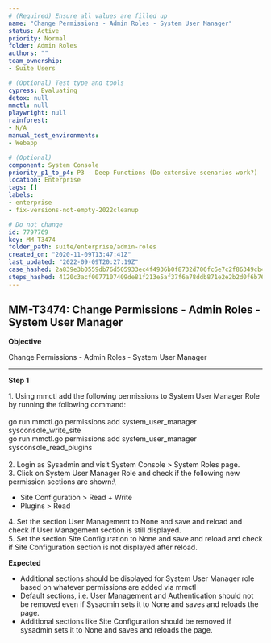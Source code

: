 ```yaml
---
# (Required) Ensure all values are filled up
name: "Change Permissions - Admin Roles - System User Manager"
status: Active
priority: Normal
folder: Admin Roles
authors: ""
team_ownership: 
- Suite Users

# (Optional) Test type and tools
cypress: Evaluating
detox: null
mmctl: null
playwright: null
rainforest: 
- N/A
manual_test_environments: 
- Webapp

# (Optional)
component: System Console
priority_p1_to_p4: P3 - Deep Functions (Do extensive scenarios work?)
location: Enterprise
tags: []
labels: 
- enterprise
- fix-versions-not-empty-2022cleanup

# Do not change
id: 7797769
key: MM-T3474
folder_path: suite/enterprise/admin-roles
created_on: "2020-11-09T13:47:41Z"
last_updated: "2022-09-09T20:27:19Z"
case_hashed: 2a839e3b0559db76d505933ec4f4936b0f8732d706fc6e7c2f86349cb42dbb826d52883338e56b26b704344855468fe3
steps_hashed: 4120c3acf0077107409de81f213e5af37f6a78ddb871e2e2b2d0f6b76d2829f63affa012e2f558fd1b00db69b2587650
---
```


## MM-T3474: Change Permissions - Admin Roles - System User Manager

**Objective**

Change Permissions - Admin Roles - System User Manager

---

**Step 1**

1\. Using mmctl add the following permissions to System User Manager Role by running the following command:\
\
go run mmctl.go permissions add system\_user\_manager sysconsole\_write\_site\
go run mmctl.go permissions add system\_user\_manager sysconsole\_read\_plugins\
\
2\. Login as Sysadmin and visit System Console > System Roles page.\
3\. Click on System User Manager Role and check if the following new permission sections are shown:\\

- Site Configuration > Read + Write
- Plugins > Read

4\. Set the section User Management to None and save and reload and check if User Management section is still displayed.\
5\. Set the section Site Configuration to None and save and reload and check if Site Configuration section is not displayed after reload.

**Expected**

- Additional sections should be displayed for System User Manager role based on whatever permissions are added via mmctl
- Default sections, i.e. User Management and Authentication should not be removed even if Sysadmin sets it to None and saves and reloads the page.
- Additional sections like Site Configuration should be removed if sysadmin sets it to None and saves and reloads the page.
